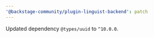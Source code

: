 ```yaml
---
'@backstage-community/plugin-linguist-backend': patch
---
```


Updated dependency `@types/uuid` to `^10.0.0`.
